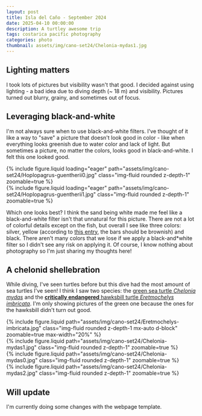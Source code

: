 ```yaml
---
layout: post
title: Isla del Caño - September 2024
date: 2025-04-10 00:00:00
description: A turtley awesome trip  
tags: costarica pacific photography
categories: photo
thumbnail: assets/img/cano-set24/Chelonia-mydas1.jpg
---
```


## Lighting matters
I took lots of pictures but visibility wasn't that good. I decided against using lighting - a bad idea due to diving depth (~ 18 m) and visibility. Pictures turned out blurry, grainy, and sometimes out of focus. 

## Leveraging black-and-white
I'm not always sure when to use black-and-white filters. I've thought of it like a way to "save" a picture that doesn't look good in color - like when everything looks greenish due to water color and lack of light. But sometimes a picture, no matter the colors, looks good in black-and-white. I felt this one looked good.   

<div class="row mt-3">
    <div class="col-lg mt-3 mt-md-0">
        {% include figure.liquid loading="eager" path="assets/img/cano-set24/Hoplopagrus-guentherii0.jpg" class="img-fluid rounded z-depth-1" zoomable=true %}
    </div>
    <div class="col-lg mt-3 mt-md-0">
        {% include figure.liquid loading="eager" path="assets/img/cano-set24/Hoplopagrus-guentherii1.jpg" class="img-fluid rounded z-depth-1" zoomable=true %}
    </div>
</div>

Which one looks best? I think the sand being white made me feel like a black-and-white filter isn't that unnatural for this picture. There are not a lot of colorful details except on the fish, but overall I see like three colors: silver, yellow (according to [this entry](https://biogeodb.stri.si.edu/sftep/es/thefishes/species/1311), the bars should be brownish) and black. There aren't many colors that we lose if we apply a black-and*white filter so I didn't see any risk on applying it. Of course, I know nothing about photography so I'm just sharing my thoughts here!



## A chelonid shellebration
While diving, I've seen turtles before but this dive had the most amount of sea turtles I've seen! I think I saw two species: the [green sea turtle *Chelonia mydas*](https://www.iucnredlist.org/species/220970302/220970304) and the [**critically endangered** hawksbill turtle *Eretmochelys imbricata*](https://www.iucnredlist.org/species/8005/12881238). I'm only showing pictures of the green one because the ones for the hawksbill didn't turn out good. 

<div class="row mt-3">
    <div class="col-sm mt-3 mt-md-0">
        {% include figure.liquid path="assets/img/cano-set24/Eretmochelys-imbricata.jpg" class="img-fluid rounded z-depth-1 mx-auto d-block" zoomable=true max-width="20%" %}
    </div>
</div>

<div class="row mt-3">
    <div class="col-sm mt-3 mt-md-0">
        {% include figure.liquid path="assets/img/cano-set24/Chelonia-mydas1.jpg" class="img-fluid rounded z-depth-1" zoomable=true %}
    </div>
    <div class="col-sm mt-3 mt-md-0">
        {% include figure.liquid path="assets/img/cano-set24/Chelonia-mydas0.jpg" class="img-fluid rounded z-depth-1" zoomable=true %}
    </div>
    <div class="col-sm mt-3 mt-md-0">
        {% include figure.liquid path="assets/img/cano-set24/Chelonia-mydas2.jpg" class="img-fluid rounded z-depth-1" zoomable=true %}
    </div>
</div>



## Will update
I'm currently doing some changes with the webpage template.

<br>
<br>
<br>